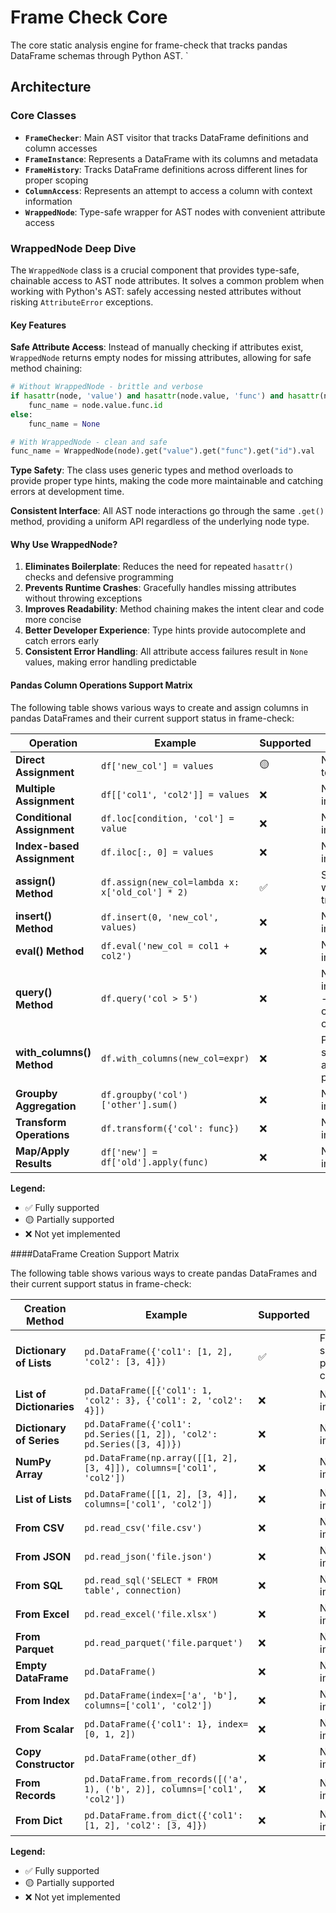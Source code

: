 # Frame Check Core

The core static analysis engine for frame-check that tracks pandas DataFrame schemas through Python AST.
`
## Architecture

### Core Classes

- **`FrameChecker`**: Main AST visitor that tracks DataFrame definitions and column accesses
- **`FrameInstance`**: Represents a DataFrame with its columns and metadata
- **`FrameHistory`**: Tracks DataFrame definitions across different lines for proper scoping
- **`ColumnAccess`**: Represents an attempt to access a column with context information
- **`WrappedNode`**: Type-safe wrapper for AST nodes with convenient attribute access

### WrappedNode Deep Dive

The `WrappedNode` class is a crucial component that provides type-safe, chainable access to AST node attributes. It solves a common problem when working with Python's AST: safely accessing nested attributes without risking `AttributeError` exceptions.

#### Key Features

**Safe Attribute Access**: Instead of manually checking if attributes exist, `WrappedNode` returns empty nodes for missing attributes, allowing for safe method chaining:

```python
# Without WrappedNode - brittle and verbose
if hasattr(node, 'value') and hasattr(node.value, 'func') and hasattr(node.value.func, 'id'):
    func_name = node.value.func.id
else:
    func_name = None

# With WrappedNode - clean and safe
func_name = WrappedNode(node).get("value").get("func").get("id").val
```

**Type Safety**: The class uses generic types and method overloads to provide proper type hints, making the code more maintainable and catching errors at development time.

**Consistent Interface**: All AST node interactions go through the same `.get()` method, providing a uniform API regardless of the underlying node type.

#### Why Use WrappedNode?

1. **Eliminates Boilerplate**: Reduces the need for repeated `hasattr()` checks and defensive programming
2. **Prevents Runtime Crashes**: Gracefully handles missing attributes without throwing exceptions
3. **Improves Readability**: Method chaining makes the intent clear and code more concise
4. **Better Developer Experience**: Type hints provide autocomplete and catch errors early
5. **Consistent Error Handling**: All attribute access failures result in `None` values, making error handling predictable


#### Pandas Column Operations Support Matrix

The following table shows various ways to create and assign columns in pandas DataFrames and their current support status in frame-check:

| Operation | Example | Supported | Notes |
|-----------|---------|-----------|-------|
| **Direct Assignment** | `df['new_col'] = values` | 🟡 | Needs testing |
| **Multiple Assignment** | `df[['col1', 'col2']] = values` | ❌ | Not yet implemented |
| **Conditional Assignment** | `df.loc[condition, 'col'] = value` | ❌ | Not yet implemented |
| **Index-based Assignment** | `df.iloc[:, 0] = values` | ❌ | Not yet implemented |
| **assign() Method** | `df.assign(new_col=lambda x: x['old_col'] * 2)` | ✅ | Supported with lambda tracking |
| **insert() Method** | `df.insert(0, 'new_col', values)` | ❌ | Not yet implemented |
| **eval() Method** | `df.eval('new_col = col1 + col2')` | ❌ | Not yet implemented |
| **query() Method** | `df.query('col > 5')` | ❌ | Not yet implemented - doesn't create columns |
| **with_columns() Method** | `df.with_columns(new_col=expr)` | ❌ | Polars-style, not applicable to pandas |
| **Groupby Aggregation** | `df.groupby('col')['other'].sum()` | ❌ | Not yet implemented |
| **Transform Operations** | `df.transform({'col': func})` | ❌ | Not yet implemented |
| **Map/Apply Results** | `df['new'] = df['old'].apply(func)` | ❌ | Not yet implemented |

**Legend:**
- ✅ Fully supported
- 🟡 Partially supported
- ❌ Not yet implemented


####DataFrame Creation Support Matrix

The following table shows various ways to create pandas DataFrames and their current support status in frame-check:

| Creation Method | Example | Supported | Notes |
|-----------------|---------|-----------|-------|
| **Dictionary of Lists** | `pd.DataFrame({'col1': [1, 2], 'col2': [3, 4]})` | ✅ | Fully supported - primary use case |
| **List of Dictionaries** | `pd.DataFrame([{'col1': 1, 'col2': 3}, {'col1': 2, 'col2': 4}])` | ❌ | Not yet implemented |
| **Dictionary of Series** | `pd.DataFrame({'col1': pd.Series([1, 2]), 'col2': pd.Series([3, 4])})` | ❌ | Not yet implemented |
| **NumPy Array** | `pd.DataFrame(np.array([[1, 2], [3, 4]]), columns=['col1', 'col2'])` | ❌ | Not yet implemented |
| **List of Lists** | `pd.DataFrame([[1, 2], [3, 4]], columns=['col1', 'col2'])` | ❌ | Not yet implemented |
| **From CSV** | `pd.read_csv('file.csv')` | ❌ | Not yet implemented |
| **From JSON** | `pd.read_json('file.json')` | ❌ | Not yet implemented |
| **From SQL** | `pd.read_sql('SELECT * FROM table', connection)` | ❌ | Not yet implemented |
| **From Excel** | `pd.read_excel('file.xlsx')` | ❌ | Not yet implemented |
| **From Parquet** | `pd.read_parquet('file.parquet')` | ❌ | Not yet implemented |
| **Empty DataFrame** | `pd.DataFrame()` | ❌ | Not yet implemented |
| **From Index** | `pd.DataFrame(index=['a', 'b'], columns=['col1', 'col2'])` | ❌ | Not yet implemented |
| **From Scalar** | `pd.DataFrame({'col1': 1}, index=[0, 1, 2])` | ❌ | Not yet implemented |
| **Copy Constructor** | `pd.DataFrame(other_df)` | ❌ | Not yet implemented |
| **From Records** | `pd.DataFrame.from_records([('a', 1), ('b', 2)], columns=['col1', 'col2'])` | ❌ | Not yet implemented |
| **From Dict** | `pd.DataFrame.from_dict({'col1': [1, 2], 'col2': [3, 4]})` | ❌ | Not yet implemented |

**Legend:**
- ✅ Fully supported
- 🟡 Partially supported
- ❌ Not yet implemented
